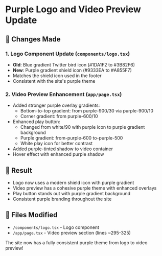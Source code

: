 # Purple Logo and Video Preview Update

## 🎨 Changes Made

### 1. **Logo Component Update** (`components/logo.tsx`)
- **Old**: Blue gradient Twitter bird icon (#1DA1F2 to #3B82F6)
- **New**: Purple gradient shield icon (#9333EA to #A855F7)
- Matches the shield icon used in the footer
- Consistent with the site's purple theme

### 2. **Video Preview Enhancement** (`app/page.tsx`)
- Added stronger purple overlay gradients:
  - Bottom-to-top gradient: from purple-900/30 via purple-900/10
  - Corner gradient: from purple-600/10
- Enhanced play button:
  - Changed from white/90 with purple icon to purple gradient background
  - Purple gradient: from-purple-600 to-purple-500
  - White play icon for better contrast
- Added purple-tinted shadow to video container
- Hover effect with enhanced purple shadow

## 🎯 Result
- Logo now uses a modern shield icon with purple gradient
- Video preview has a cohesive purple theme with enhanced overlays
- Play button stands out with purple gradient background
- Consistent purple branding throughout the site

## 📍 Files Modified
- `/components/logo.tsx` - Logo component
- `/app/page.tsx` - Video preview section (lines ~295-325)

The site now has a fully consistent purple theme from logo to video preview! 